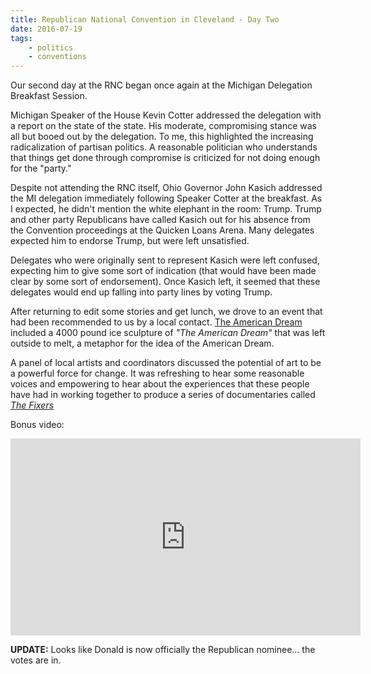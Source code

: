 ```yaml
---
title: Republican National Convention in Cleveland - Day Two
date: 2016-07-19
tags:
    - politics
    - conventions
---
```

Our second day at the RNC began once again at the Michigan Delegation Breakfast Session. 

Michigan Speaker of the House Kevin Cotter addressed the delegation with a report on the state of the state. His moderate, compromising stance was all but booed out by the delegation. To me, this highlighted the increasing radicalization of partisan politics. A reasonable politician who understands that things get done through compromise is criticized for not doing enough for the "party."

Despite not attending the RNC itself, Ohio Governor John Kasich addressed the MI delegation immediately following Speaker Cotter at the breakfast. As I expected, he didn't mention the white elephant in the room: Trump. Trump and other party Republicans have called Kasich out for his absence from the Convention proceedings at the Quicken Loans Arena. Many delegates expected him to endorse Trump, but were left unsatisfied. 

Delegates who were originally sent to represent Kasich were left confused, expecting him to give some sort of indication (that would have been made clear by some sort of endorsement). Once Kasich left, it seemed that these delegates would end up falling into party lines by voting Trump. 

After returning to edit some stories and get lunch, we drove to an event that had been recommended to us by a local contact. [The American Dream](https://cityclub.org/events/the-american-dream-a-symposium-at-the-intersection-of-art-and-politics) included a 4000 pound ice sculpture of _"The American Dream"_ that was left outside to melt, a metaphor for the idea of the American Dream.

A panel of local artists and coordinators discussed the potential of art to be a powerful force for change. It was refreshing to hear some reasonable voices and empowering to hear about the experiences that these people have had in working together to produce a series of documentaries called [_The Fixers_](http://www.thefixerscleveland.com/)


Bonus video:
<iframe width="560" height="315" src="https://www.youtube.com/embed/ahChgL85VF8" frameborder="0" allowfullscreen></iframe>

__UPDATE:__ Looks like Donald is now officially the Republican nominee... the votes are in. 


